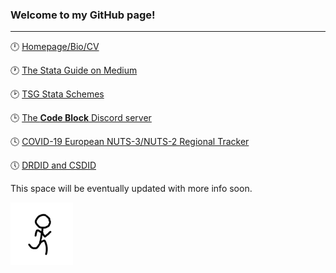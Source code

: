 ### Welcome to my GitHub page!

---

:clock12: [Homepage/Bio/CV](https://asjadnaqvi.github.io/)

:clock1: [The Stata Guide on Medium](https://medium.com/the-stata-guide)

:clock2: [TSG Stata Schemes](https://github.com/asjadnaqvi/Stata-schemes)

:clock3: [The **Code Block** Discord server](https://discord.gg/vuaW7xdu)

:clock4: [COVID-19 European NUTS-3/NUTS-2 Regional Tracker](https://github.com/asjadnaqvi/COVID19-European-Regional-Tracker)

:clock5: [DRDID and CSDID](https://github.com/friosavila/csdid_drdid)

This space will be eventually updated with more info soon. 

<img align="left" alt="GIF" src="X5Nj.gif" width="100"/> 


